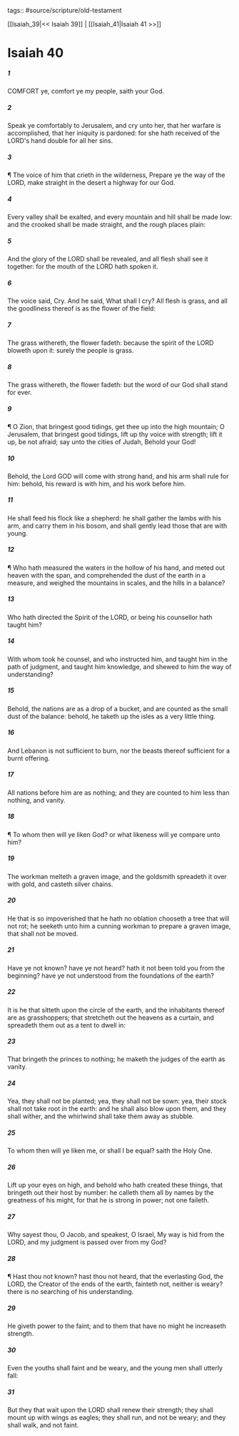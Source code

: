 tags:: #source/scripture/old-testament

[[Isaiah_39|<< Isaiah 39]] | [[Isaiah_41|Isaiah 41 >>]]

# Isaiah 40

##### 1

COMFORT ye, comfort ye my people, saith your God.

##### 2

Speak ye comfortably to Jerusalem, and cry unto her, that her warfare is accomplished, that her iniquity is pardoned: for she hath received of the LORD's hand double for all her sins.

##### 3

¶ The voice of him that crieth in the wilderness, Prepare ye the way of the LORD, make straight in the desert a highway for our God.

##### 4

Every valley shall be exalted, and every mountain and hill shall be made low: and the crooked shall be made straight, and the rough places plain:

##### 5

And the glory of the LORD shall be revealed, and all flesh shall see it together: for the mouth of the LORD hath spoken it.

##### 6

The voice said, Cry. And he said, What shall I cry? All flesh is grass, and all the goodliness thereof is as the flower of the field:

##### 7

The grass withereth, the flower fadeth: because the spirit of the LORD bloweth upon it: surely the people is grass.

##### 8

The grass withereth, the flower fadeth: but the word of our God shall stand for ever.

##### 9

¶ O Zion, that bringest good tidings, get thee up into the high mountain; O Jerusalem, that bringest good tidings, lift up thy voice with strength; lift it up, be not afraid; say unto the cities of Judah, Behold your God!

##### 10

Behold, the Lord GOD will come with strong hand, and his arm shall rule for him: behold, his reward is with him, and his work before him.

##### 11

He shall feed his flock like a shepherd: he shall gather the lambs with his arm, and carry them in his bosom, and shall gently lead those that are with young.

##### 12

¶ Who hath measured the waters in the hollow of his hand, and meted out heaven with the span, and comprehended the dust of the earth in a measure, and weighed the mountains in scales, and the hills in a balance?

##### 13

Who hath directed the Spirit of the LORD, or being his counsellor hath taught him?

##### 14

With whom took he counsel, and who instructed him, and taught him in the path of judgment, and taught him knowledge, and shewed to him the way of understanding?

##### 15

Behold, the nations are as a drop of a bucket, and are counted as the small dust of the balance: behold, he taketh up the isles as a very little thing.

##### 16

And Lebanon is not sufficient to burn, nor the beasts thereof sufficient for a burnt offering.

##### 17

All nations before him are as nothing; and they are counted to him less than nothing, and vanity.

##### 18

¶ To whom then will ye liken God? or what likeness will ye compare unto him?

##### 19

The workman melteth a graven image, and the goldsmith spreadeth it over with gold, and casteth silver chains.

##### 20

He that is so impoverished that he hath no oblation chooseth a tree that will not rot; he seeketh unto him a cunning workman to prepare a graven image, that shall not be moved.

##### 21

Have ye not known? have ye not heard? hath it not been told you from the beginning? have ye not understood from the foundations of the earth?

##### 22

It is he that sitteth upon the circle of the earth, and the inhabitants thereof are as grasshoppers; that stretcheth out the heavens as a curtain, and spreadeth them out as a tent to dwell in:

##### 23

That bringeth the princes to nothing; he maketh the judges of the earth as vanity.

##### 24

Yea, they shall not be planted; yea, they shall not be sown: yea, their stock shall not take root in the earth: and he shall also blow upon them, and they shall wither, and the whirlwind shall take them away as stubble.

##### 25

To whom then will ye liken me, or shall I be equal? saith the Holy One.

##### 26

Lift up your eyes on high, and behold who hath created these things, that bringeth out their host by number: he calleth them all by names by the greatness of his might, for that he is strong in power; not one faileth.

##### 27

Why sayest thou, O Jacob, and speakest, O Israel, My way is hid from the LORD, and my judgment is passed over from my God?

##### 28

¶ Hast thou not known? hast thou not heard, that the everlasting God, the LORD, the Creator of the ends of the earth, fainteth not, neither is weary? there is no searching of his understanding.

##### 29

He giveth power to the faint; and to them that have no might he increaseth strength.

##### 30

Even the youths shall faint and be weary, and the young men shall utterly fall:

##### 31

But they that wait upon the LORD shall renew their strength; they shall mount up with wings as eagles; they shall run, and not be weary; and they shall walk, and not faint.
